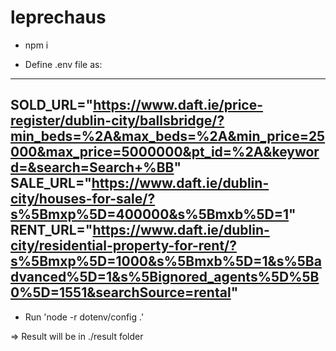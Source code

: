 # leprechaus

- npm i

- Define .env file as:

---
SOLD_URL="https://www.daft.ie/price-register/dublin-city/ballsbridge/?min_beds=%2A&max_beds=%2A&min_price=25000&max_price=5000000&pt_id=%2A&keyword=&search=Search+%BB"
SALE_URL="https://www.daft.ie/dublin-city/houses-for-sale/?s%5Bmxp%5D=400000&s%5Bmxb%5D=1"
RENT_URL="https://www.daft.ie/dublin-city/residential-property-for-rent/?s%5Bmxp%5D=1000&s%5Bmxb%5D=1&s%5Badvanced%5D=1&s%5Bignored_agents%5D%5B0%5D=1551&searchSource=rental"
---

- Run 'node -r dotenv/config .'


=> Result will be in ./result folder
